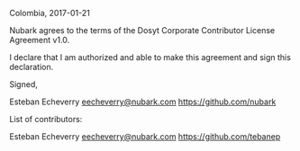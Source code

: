 Colombia, 2017-01-21

Nubark agrees to the terms of the Dosyt Corporate Contributor License
Agreement v1.0.

I declare that I am authorized and able to make this agreement and sign this
declaration.

Signed,

Esteban Echeverry eecheverry@nubark.com https://github.com/nubark

List of contributors:

Esteban Echeverry eecheverry@nubark.com https://github.com/tebanep
